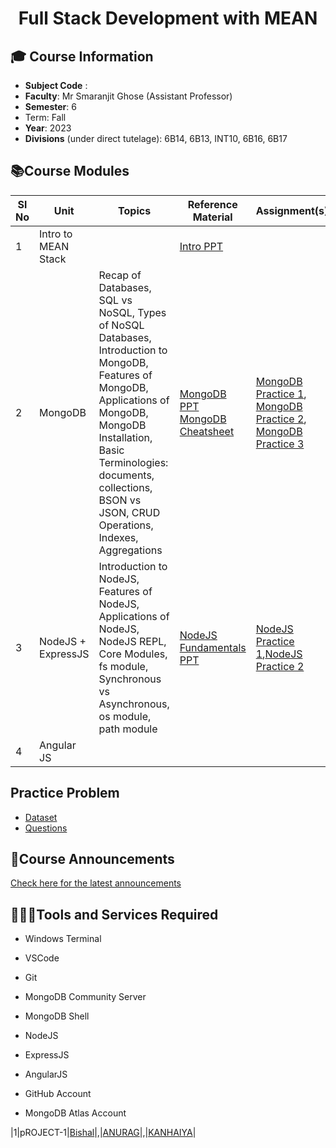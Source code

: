 <h1 align="center">Full Stack Development with MEAN </h1>

## **🎓 Course Information**

- **Subject Code** :
- **Faculty**: Mr Smaranjit Ghose (Assistant Professor)
- **Semester**: 6
- Term: Fall
- **Year**: 2023
- **Divisions** (under direct tutelage): 6B14, 6B13, INT10, 6B16, 6B17


## **📚Course Modules**

| Sl No | Unit | Topics | Reference Material | Assignment(s) | Practice Problem(s) |
| -----|-------|------|--------------------|--------------|---------|
|1| Intro to MEAN Stack | | [Intro PPT](https://docs.google.com/presentation/d/1MwSbCpd9KTXkzjMlFc7UC_HDAETTmR_JGcJ7EaMps5c/edit?usp=sharing) | | |
|2|MongoDB | Recap of Databases, SQL vs NoSQL, Types of NoSQL Databases, Introduction to MongoDB, Features of MongoDB, Applications of MongoDB, MongoDB Installation, Basic Terminologies: documents, collections, BSON vs JSON, CRUD Operations, Indexes, Aggregations| [MongoDB PPT](https://docs.google.com/presentation/d/12XiAi6RdUKSFSPMT48XqZOEfVs2ODAS-0owVdHcVhSw/edit?usp=sharing) [MongoDB Cheatsheet](https://www.mongodb.com/developer/products/mongodb/cheat-sheet/) | [MongoDB Practice 1](./practice_problems/mongodb_practice/MongoDB_1.MD), [MongoDB Practice 2](./practice_problems/mongodb_practice/MongoDB_2.MD), [MongoDB Practice 3](./practice_problems/mongodb_practice/MongoDB_3.MD) | |
|3| NodeJS + ExpressJS |Introduction to NodeJS, Features of NodeJS, Applications of NodeJS, NodeJS REPL, Core Modules, fs module, Synchronous vs Asynchronous, os module, path module | [NodeJS Fundamentals PPT](https://docs.google.com/presentation/d/1ePsTkh4UKb36vrvyPAdDuR7nrwA5sgllMX58D2QQIzk/edit?usp=sharing) | [NodeJS Practice 1](./practice_problems/nodejs_practice/Practical_5.MD),[NodeJS Practice 2](./practice_problems/nodejs_practice/Practical_6.MD) |
|4| Angular JS | | | |

## Practice Problem

- [Dataset](https://drive.google.com/file/d/1YT9nbqAy76uTCJjSWAbu089ySYvoK2Xx/view?usp=sharing)
- [Questions](https://drive.google.com/file/d/1hxvLC-oGjYDEH044IxcRT0zcQTs0y-th/view?usp=sharing)

## **📢Course Announcements** 

[Check here for the latest announcements](./Announcements.MD)

## **👨🏻‍💻Tools and Services Required**

- Windows Terminal
- VSCode
- Git
- MongoDB Community Server
- MongoDB Shell
- NodeJS
- ExpressJS
- AngularJS

- GitHub Account
- MongoDB Atlas Account


|1|pROJECT-1|[Bishal](https://github.com/bishal292)|,|[ANURAG](https://github.com/AnuRaG388)|,|[KANHAIYA](https://github.com/sunil004200)|